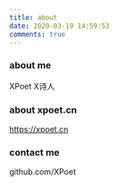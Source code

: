 ```yaml
---
title: about
date: 2020-03-19 14:59:53
comments: true
---
```

### about me
XPoet X诗人 

### about xpoet.cn
https://xpoet.cn

### contact me
github.com/XPoet

